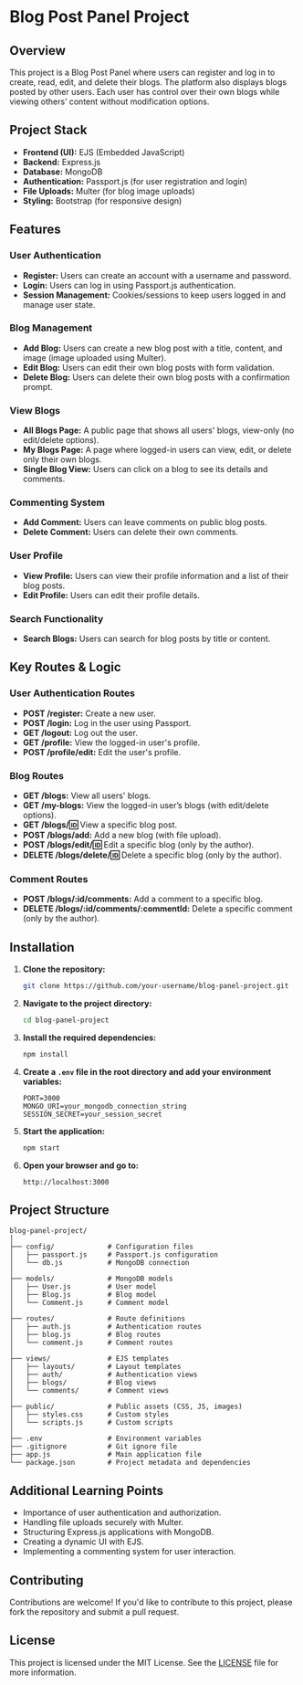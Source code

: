 # Blog Post Panel Project

## Overview

This project is a Blog Post Panel where users can register and log in to create, read, edit, and delete their blogs. The platform also displays blogs posted by other users. Each user has control over their own blogs while viewing others’ content without modification options.

## Project Stack

- **Frontend (UI):** EJS (Embedded JavaScript)
- **Backend:** Express.js
- **Database:** MongoDB
- **Authentication:** Passport.js (for user registration and login)
- **File Uploads:** Multer (for blog image uploads)
- **Styling:** Bootstrap (for responsive design)

## Features

### User Authentication

- **Register:** Users can create an account with a username and password.
- **Login:** Users can log in using Passport.js authentication.
- **Session Management:** Cookies/sessions to keep users logged in and manage user state.

### Blog Management

- **Add Blog:** Users can create a new blog post with a title, content, and image (image uploaded using Multer).
- **Edit Blog:** Users can edit their own blog posts with form validation.
- **Delete Blog:** Users can delete their own blog posts with a confirmation prompt.

### View Blogs

- **All Blogs Page:** A public page that shows all users' blogs, view-only (no edit/delete options).
- **My Blogs Page:** A page where logged-in users can view, edit, or delete only their own blogs.
- **Single Blog View:** Users can click on a blog to see its details and comments.

### Commenting System

- **Add Comment:** Users can leave comments on public blog posts.
- **Delete Comment:** Users can delete their own comments.

### User Profile

- **View Profile:** Users can view their profile information and a list of their blog posts.
- **Edit Profile:** Users can edit their profile details.

### Search Functionality

- **Search Blogs:** Users can search for blog posts by title or content.

## Key Routes & Logic

### User Authentication Routes

- **POST /register:** Create a new user.
- **POST /login:** Log in the user using Passport.
- **GET /logout:** Log out the user.
- **GET /profile:** View the logged-in user's profile.
- **POST /profile/edit:** Edit the user's profile.

### Blog Routes

- **GET /blogs:** View all users' blogs.
- **GET /my-blogs:** View the logged-in user’s blogs (with edit/delete options).
- **GET /blogs/:id:** View a specific blog post.
- **POST /blogs/add:** Add a new blog (with file upload).
- **POST /blogs/edit/:id:** Edit a specific blog (only by the author).
- **DELETE /blogs/delete/:id:** Delete a specific blog (only by the author).

### Comment Routes

- **POST /blogs/:id/comments:** Add a comment to a specific blog.
- **DELETE /blogs/:id/comments/:commentId:** Delete a specific comment (only by the author).

## Installation

1. **Clone the repository:**

   ```bash
   git clone https://github.com/your-username/blog-panel-project.git
   ```

2. **Navigate to the project directory:**

   ```bash
   cd blog-panel-project
   ```

3. **Install the required dependencies:**

   ```bash
   npm install
   ```

4. **Create a `.env` file in the root directory and add your environment variables:**

   ```
   PORT=3000
   MONGO_URI=your_mongodb_connection_string
   SESSION_SECRET=your_session_secret
   ```

5. **Start the application:**

   ```bash
   npm start
   ```

6. **Open your browser and go to:**

   ```
   http://localhost:3000
   ```

## Project Structure

```
blog-panel-project/
│
├── config/             # Configuration files
│   ├── passport.js     # Passport.js configuration
│   └── db.js           # MongoDB connection
│
├── models/             # MongoDB models
│   ├── User.js         # User model
│   ├── Blog.js         # Blog model
│   └── Comment.js      # Comment model
│
├── routes/             # Route definitions
│   ├── auth.js         # Authentication routes
│   ├── blog.js         # Blog routes
│   └── comment.js      # Comment routes
│
├── views/              # EJS templates
│   ├── layouts/        # Layout templates
│   ├── auth/           # Authentication views
│   ├── blogs/          # Blog views
│   └── comments/       # Comment views
│
├── public/             # Public assets (CSS, JS, images)
│   ├── styles.css      # Custom styles
│   └── scripts.js      # Custom scripts
│
├── .env                # Environment variables
├── .gitignore          # Git ignore file
├── app.js              # Main application file
└── package.json        # Project metadata and dependencies
```

## Additional Learning Points

- Importance of user authentication and authorization.
- Handling file uploads securely with Multer.
- Structuring Express.js applications with MongoDB.
- Creating a dynamic UI with EJS.
- Implementing a commenting system for user interaction.

## Contributing

Contributions are welcome! If you'd like to contribute to this project, please fork the repository and submit a pull request.

## License

This project is licensed under the MIT License. See the [LICENSE](LICENSE) file for more information.
